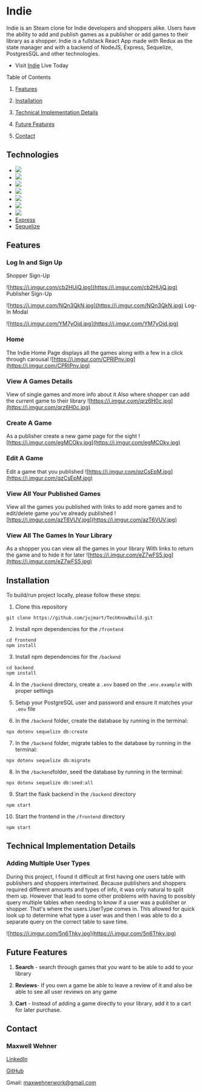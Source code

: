 # Indie

Indie is an Steam clone for Indie developers and shoppers alike. Users have the ability to add and publish games as a publisher or add games to their library as a shopper. Indie is a fullstack React App made with Redux as the state manager and with a backend of NodeJS, Express, Sequelize, PostgresSQL and other technologies.

-   Visit [Indie](https://indie-games-app.herokuapp.com/) Live Today
    

Table of Contents

1. [Features](https://github.com/MaxwellWehner/Indie#features)

2. [Installation](https://github.com/MaxwellWehner/Indie#installation)

3. [Technical Implementation Details](https://github.com/MaxwellWehner/Indie#technical-implementation-details)

4. [Future Features](https://github.com/MaxwellWehner/Indie#future-features)

5. [Contact](https://github.com/MaxwellWehner/Indie#contact)

## Technologies

-   [![](https://camo.githubusercontent.com/37b03eda8464fa74e1a7343cbac75fc9d3803a68a3a0d5b6fad3162437dc59cb/68747470733a2f2f696d672e736869656c64732e696f2f62616467652f2d4a6176615363726970742d4637444631453f6c6f676f3d4a617661536372697074266c6f676f436f6c6f723d333333333333)](https://developer.mozilla.org/en-US/docs/Web/JavaScript)
-   [![](https://camo.githubusercontent.com/5a611392726e9c4479fb9e8d838bc0cee31474cea29e4b3b3faf33e378803033/68747470733a2f2f696d672e736869656c64732e696f2f62616467652f2d506f737467726553514c2d3333363739313f6c6f676f3d506f737467726553514c266c6f676f436f6c6f723d7768697465)](https://www.postgresql.org/)
-   [![](https://camo.githubusercontent.com/e94d5356dbffad915213783a815cfefb9fdf394b5e2f442732893fe0a6dccf26/68747470733a2f2f696d672e736869656c64732e696f2f62616467652f4e6f64652e6a732d3433383533443f7374796c653d666c6174266c6f676f3d6e6f64652e6a73266c6f676f436f6c6f723d7768697465)](https://nodejs.org/)
-   [![](https://camo.githubusercontent.com/be0341460963bc4ff9b532f9c172cc1a7c68eb299f7aea5d690ed0a24047b1e2/68747470733a2f2f696d672e736869656c64732e696f2f62616467652f72656163742d2532333230323332612e7376673f7374796c653d666c6174266c6f676f3d7265616374266c6f676f436f6c6f723d253233363144414642)](https://reactjs.org/)
-   [![](https://camo.githubusercontent.com/967e65f67e4a1a9185c7f6d5fdb0cf3588aed0b70538a57cd36f34a1c9ba56f2/68747470733a2f2f696d672e736869656c64732e696f2f62616467652f72656475782d2532333539336438382e7376673f7374796c653d666c6174266c6f676f3d7265647578266c6f676f436f6c6f723d7768697465)](https://redux.js.org/)
-   [![](https://camo.githubusercontent.com/f70d9d9438b04e316fbba35c08d92860203762cec6212ef53ddd02d930014866/68747470733a2f2f696d672e736869656c64732e696f2f62616467652f2d435353332d3135373242363f6c6f676f3d43535333)](https://developer.mozilla.org/en-US/docs/Web/CSS)
-   [![](https://camo.githubusercontent.com/e7b9aa5f16dc14657a53a83625343b3786e69a35644c48c8c1c3bf040d17f609/68747470733a2f2f696d672e736869656c64732e696f2f62616467652f4865726f6b752d3433303039383f7374796c653d666c6174266c6f676f3d6865726f6b75266c6f676f436f6c6f723d7768697465)](https://www.heroku.com/home)
-   [Express](https://expressjs.com/)
-   [Sequelize](https://sequelize.org/)

## Features

### Log In and Sign Up

Shopper Sign-Up

![https://i.imgur.com/cb2HUjQ.jpg](https://i.imgur.com/cb2HUjQ.jpg)
Publisher Sign-Up

![https://i.imgur.com/NQn3QkN.jpg](https://i.imgur.com/NQn3QkN.jpg)
Log-In Modal

![https://i.imgur.com/YM7yOid.jpg](https://i.imgur.com/YM7yOid.jpg)



### Home

The Indie Home Page displays all the games along with a few in a click through carousal 
![https://i.imgur.com/CPRIPnv.jpg](https://i.imgur.com/CPRIPnv.jpg)

### View A Games Details

View of single games and more info about it 
Also where shopper can add the current game to their library
![https://i.imgur.com/qrz6H0c.jpg](https://i.imgur.com/qrz6H0c.jpg)

### Create A Game

As a publisher create a new game page for the sight 
![https://i.imgur.com/egMCOkv.jpg](https://i.imgur.com/egMCOkv.jpg)

### Edit A Game

Edit a game that you published 
![https://i.imgur.com/qzCsEpM.jpg](https://i.imgur.com/qzCsEpM.jpg)
### View All Your Published Games

View all the games you published with links to add more games and to edit/delete game you've already published
![https://i.imgur.com/azT6VUV.jpg](https://i.imgur.com/azT6VUV.jpg)
### View All The Games In Your Library

As a shopper you can view all the games in your library
With links to return the game and to hide it for later
![https://i.imgur.com/eZ7wFS5.jpg](https://i.imgur.com/eZ7wFS5.jpg)


## Installation

To build/run project locally, please follow these steps:

1.  Clone this repository

```
git clone https://github.com/jujmart/TechKnowBuild.git
```

2.  Install npm dependencies for the `/frontend`

```
cd frontend
npm install
```
3.  Install npm dependencies for the `/backend`

```
cd backend
npm install
```

4.  In the `/backend`  directory, create a `.env` based on the `.env.example` with proper settings
    
5.  Setup your PostgreSQL user and password and ensure it matches your `.env` file

6.  In the `/backend` folder, create the database by running in the terminal:

```
npx dotenv sequelize db:create
```

7.  In the `/backend` folder, migrate tables to the database by running in the terminal:

```
npx dotenv sequelize db:migrate
```

8.  In the `/backend`folder, seed the database by running in the terminal:

```
npx dotenv sequelize db:seed:all
```

9.  Start the flask backend in the `/backend` directory

```
npm start
```

10.  Start the frontend in the `/frontend` directory

```
npm start
```

## Technical Implementation Details


### Adding Multiple User Types

During this project, I found it difficult at first having one users table with publishers and shoppers intertwined. Because publishers and shoppers required different amounts and types of info, it was only natural to split them up. However that lead to some other problems with having to possibly query multiple tables when needing to know if a user was a publisher or shopper. That's where the users.UserType comes in. This allowed for quick look up to determine what type a user was and then I was able to do a separate query on the correct table to save time. 

![https://i.imgur.com/5n6Thkv.jpg](https://i.imgur.com/5n6Thkv.jpg)


## Future Features

1.  **Search** - search through games that you want to be able to add to your library
    
2.  **Reviews**- If you own a game be able to leave a review of it and also be able to see all user reviews on any game
    
3.  **Cart** - Instead of adding a game directly to your library, add it to a cart for later purchase.
    

## Contact

### Maxwell Wehner

[LinkedIn](https://www.linkedin.com/in/justice-martin-34043340/) 

[GitHub](https://github.com/MaxwellWehner)

Gmail: maxwehnerwork@gmail.com
